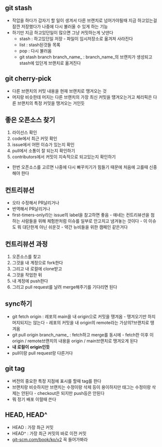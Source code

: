 ## git stash

- 작압을 하다가 갑자기 할 일이 생겨서 다른 브랜치로 넘어가야될때 지금 하고있는걸 잠깐 저장했다가 나중에 다시 불러올 수 있게 하는 기능
- 하기만 지금 하고있던일이 많으면 그냥 커밋하는게 낫댄다
    - stash : 하고있던일 저장 - 파일이 임시저장소로 옮겨져 사라진다
    - list : stash된것들 목록
    - pop : 다시 불러옴
    - git stash branch branch_name_ : branch_name_의 브랜치가 생성되고 stash에 있던게 브랜치로 옮겨진다

## git cherry-pick

- 다른 브랜치의 커밋 내용을 현재 브랜치로 땡겨오는 것
- 머지랑 비슷한데 머지는 다른 브랜치의 가장 최신 커밋을 떙겨오는거고 체리픽은 다른 브랜치의 특정 커밋을 땡겨오는 거인듯

## 좋은 오픈소스 찾기

1. 라이선스 확인
2. code에서 최근 커밋 확인
3. issue에서 어떤 이슈가 있는지 확인
4. pull에서 소통이 잘 되는지 확인하기
5. contributors에서 커밋이 지속적으로 되고있는지 확인하기
- 한번 오픈소스를 고르면 나중에 다시 빠꾸치기가 힘들기 때문에 처음에 고를때 신중해야 한다

## 컨트리뷰션

- 오타 수정해서 PR날리거나
- 번역해서 PR날리거나
- first-timers-only라는 issue의 label을 참고하면 좋음 - 얘네는 컨트리뷰션을 첨하는 사람들을 위해 체험판처럼 이슈를 일부로 안고치고 냄겨놓는 것이다 - 이 이슈도 뭐 대단한게 아닌 쉬운것 - 약간 뉴비들을 위한 캠페인 같은거다

## 컨트리뷰션 과정

1. 오픈소스를 찾고
2. 그것을 내 계정으로 fork한다
3. 그리고 내 로컬에 clone받고
4. 그것을 작업한 뒤
5. 내 계정에 push한다
6. 그리고 pull request를 날려 merge해주기를 기다리면 된다

## sync하기

- git fetch origin : 레포의 main을 내 origin으로 커밋을 땡겨옴 - 땡겨오기만 하지 머지되지는 않는다 - 레포의 커밋을 내 origin의 remote라는 가상의?브랜치로 땡겨옴
- git pull origin branch_name_ : fetch하고 merge를 동시에 - fetch한 이후 이 origin / remote브랜치의 내용을 origin / main브랜치로 땡겨오게 된다
- **내 로컬이 origin인듯**
- pull이랑 pull request랑 다른거다

## git tag

- 버전의 중요한 특정 지점에 표시를 할때 tag를 한다
- 브랜치랑 비슷하지만 브랜치는 수정이랑 삭제 등이 용이하지만 태그는 수정이랑 삭제는 안된다 - checkout은 되지만 push등은 안된다
- 뭐 정기 배포 이럴때 쓴다

## HEAD, HEAD^

- HEAD : 가장 촤근 커밋
- HEAD^ : 가장 최근 커밋의 바로 이전 커밋
- [git-scm.com/book/ko/v2](http://git-scm.com/book/ko/v2*) 꼭 들어가봐라